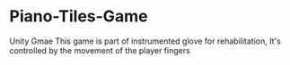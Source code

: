 # Piano-Tiles-Game
Unity Gmae
This game is part of instrumented glove for rehabilitation, 
It's controlled by the movement of the player fingers
